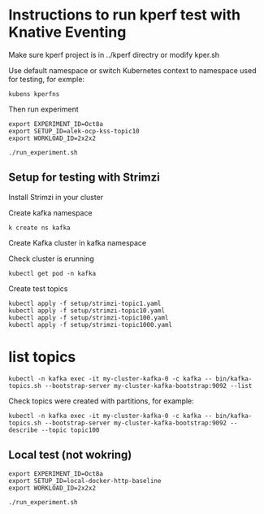 # Instructions to run kperf test with Knative Eventing 

Make sure kperf project is in ../kperf directry or modify kper.sh

Use default namespace or switch Kubernetes context to namespace used for testing, for exmple:

```
kubens kperfns
```

Then run experiment

```
export EXPERIMENT_ID=Oct8a
export SETUP_ID=alek-ocp-kss-topic10
export WORKLOAD_ID=2x2x2

./run_experiment.sh
```





## Setup for testing with Strimzi 

Install Strimzi in your cluster

Create kafka namespace

```
k create ns kafka
```

Create Kafka cluster in kafka namespace

Check cluster is erunning

```
kubectl get pod -n kafka 
```

Create test topics

```
kubectl apply -f setup/strimzi-topic1.yaml
kubectl apply -f setup/strimzi-topic10.yaml
kubectl apply -f setup/strimzi-topic100.yaml
kubectl apply -f setup/strimzi-topic1000.yaml
```

# list topics

```
kubectl -n kafka exec -it my-cluster-kafka-0 -c kafka -- bin/kafka-topics.sh --bootstrap-server my-cluster-kafka-bootstrap:9092 --list
```

Check topics were created with partitions, for example:

```
kubectl -n kafka exec -it my-cluster-kafka-0 -c kafka -- bin/kafka-topics.sh --bootstrap-server my-cluster-kafka-bootstrap:9092 --describe --topic topic100
```


## Local test (not wokring)

```
export EXPERIMENT_ID=Oct8a
export SETUP_ID=local-docker-http-baseline
export WORKLOAD_ID=2x2x2

./run_experiment.sh
```
